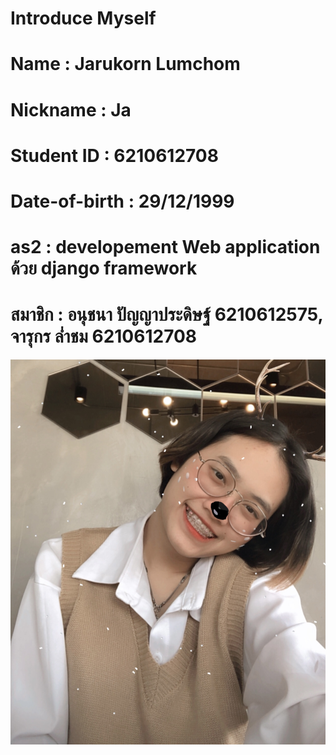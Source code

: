 # Introduce Myself
# Name : Jarukorn Lumchom
# Nickname : Ja
# Student ID : 6210612708
# Date-of-birth : 29/12/1999
# as2 : developement Web application ด้วย django framework
# สมาชิก : อนุชนา ปัญญาประดิษฐ์ 6210612575, จารุกร  ล่ำชม        6210612708


![My Picture](my2.jpg)


